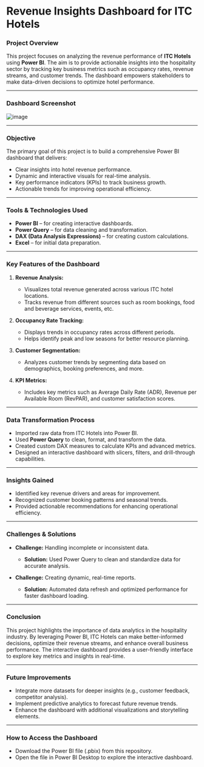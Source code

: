 # Revenue Insights Dashboard for ITC Hotels

### **Project Overview**
This project focuses on analyzing the revenue performance of **ITC Hotels** using **Power BI**. The aim is to provide actionable insights into the hospitality sector by tracking key business metrics such as occupancy rates, revenue streams, and customer trends. The dashboard empowers stakeholders to make data-driven decisions to optimize hotel performance.

---

### Dashboard Screenshot
![image](https://github.com/user-attachments/assets/d57ced1f-30e2-42f6-aa3d-4a84bba357a0)


---

### **Objective**
The primary goal of this project is to build a comprehensive Power BI dashboard that delivers:
- Clear insights into hotel revenue performance.
- Dynamic and interactive visuals for real-time analysis.
- Key performance indicators (KPIs) to track business growth.
- Actionable trends for improving operational efficiency.

---

### **Tools & Technologies Used**
- **Power BI** – for creating interactive dashboards.
- **Power Query** – for data cleaning and transformation.
- **DAX (Data Analysis Expressions)** – for creating custom calculations.
- **Excel** – for initial data preparation.

---

### **Key Features of the Dashboard**
1. **Revenue Analysis:**
   - Visualizes total revenue generated across various ITC hotel locations.
   - Tracks revenue from different sources such as room bookings, food and beverage services, events, etc.

2. **Occupancy Rate Tracking:**
   - Displays trends in occupancy rates across different periods.
   - Helps identify peak and low seasons for better resource planning.

3. **Customer Segmentation:**
   - Analyzes customer trends by segmenting data based on demographics, booking preferences, and more.

4. **KPI Metrics:**
   - Includes key metrics such as Average Daily Rate (ADR), Revenue per Available Room (RevPAR), and customer satisfaction scores.

---

### **Data Transformation Process**
- Imported raw data from ITC Hotels into Power BI.
- Used **Power Query** to clean, format, and transform the data.
- Created custom DAX measures to calculate KPIs and advanced metrics.
- Designed an interactive dashboard with slicers, filters, and drill-through capabilities.

---

### **Insights Gained**
- Identified key revenue drivers and areas for improvement.
- Recognized customer booking patterns and seasonal trends.
- Provided actionable recommendations for enhancing operational efficiency.

---

### **Challenges & Solutions**
- **Challenge:** Handling incomplete or inconsistent data.
  - **Solution:** Used Power Query to clean and standardize data for accurate analysis.

- **Challenge:** Creating dynamic, real-time reports.
  - **Solution:** Automated data refresh and optimized performance for faster dashboard loading.

---

### **Conclusion**
This project highlights the importance of data analytics in the hospitality industry. By leveraging Power BI, ITC Hotels can make better-informed decisions, optimize their revenue streams, and enhance overall business performance. The interactive dashboard provides a user-friendly interface to explore key metrics and insights in real-time.

---

### **Future Improvements**
- Integrate more datasets for deeper insights (e.g., customer feedback, competitor analysis).
- Implement predictive analytics to forecast future revenue trends.
- Enhance the dashboard with additional visualizations and storytelling elements.

---

### **How to Access the Dashboard**
- Download the Power BI file (.pbix) from this repository.
- Open the file in Power BI Desktop to explore the interactive dashboard.

